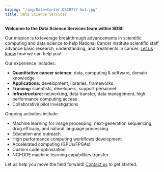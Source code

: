 ```yaml
---
bigimg: "/img/Data+Center_DSC9777-5x3.jpg"
title: Data Science Services
---
```


**Welcome to the Data Science Services team within SDSI!**

Our mission is to leverage breakthrough advancements in scientific computing and data science to help National Cancer Institute scientific staff advance basic research, understanding, and treatments in cancer. [Let us know](mailto:george.zaki@nih.gov) how we can help you!

Our experience includes:

* **Quantitative cancer science**: data, computing & software, domain knowledge
* **Applications:** development, libraries, frameworks
* **Training:** scientists, developers, support personnel
* **Infrastructure:** networking, data transfer, data management, high performance computing access
* Collaborative pilot investigations

Ongoing activities include:

* Machine learning for image processing, next-generation sequencing, drug efficacy, and natural language processing
* Education and outreach
* High performance computing workflows development
* Accelerated computing (GPUs/FPGAs)
* Custom code optimization
* NCI-DOE machine learning capabilities transfer

Let us help you move the field forward! [Contact us](mailto:george.zaki@nih.gov) to get started.
